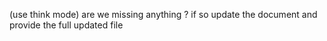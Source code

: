 (use think mode) are we missing anything ? if so update the document and provide the full updated file
